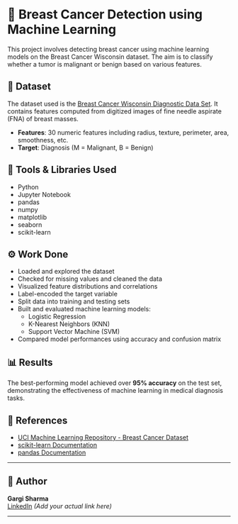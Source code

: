 # 🧬 Breast Cancer Detection using Machine Learning

This project involves detecting breast cancer using machine learning models on the Breast Cancer Wisconsin dataset. The aim is to classify whether a tumor is malignant or benign based on various features.

## 📁 Dataset

The dataset used is the [Breast Cancer Wisconsin Diagnostic Data Set](https://archive.ics.uci.edu/ml/datasets/Breast+Cancer+Wisconsin+(Diagnostic)). It contains features computed from digitized images of fine needle aspirate (FNA) of breast masses.

- **Features**: 30 numeric features including radius, texture, perimeter, area, smoothness, etc.
- **Target**: Diagnosis (M = Malignant, B = Benign)

## 🧰 Tools & Libraries Used

- Python  
- Jupyter Notebook  
- pandas  
- numpy  
- matplotlib  
- seaborn  
- scikit-learn

## ⚙️ Work Done

- Loaded and explored the dataset  
- Checked for missing values and cleaned the data  
- Visualized feature distributions and correlations  
- Label-encoded the target variable  
- Split data into training and testing sets  
- Built and evaluated machine learning models:
  - Logistic Regression  
  - K-Nearest Neighbors (KNN)  
  - Support Vector Machine (SVM)  
- Compared model performances using accuracy and confusion matrix

## 📊 Results

The best-performing model achieved over **95% accuracy** on the test set, demonstrating the effectiveness of machine learning in medical diagnosis tasks.

## 📎 References

- [UCI Machine Learning Repository - Breast Cancer Dataset](https://archive.ics.uci.edu/ml/datasets/Breast+Cancer+Wisconsin+(Diagnostic))
- [scikit-learn Documentation](https://scikit-learn.org/stable/)
- [pandas Documentation](https://pandas.pydata.org/docs/)

---

## 📝 Author

**Gargi Sharma**  
[LinkedIn](https://www.linkedin.com/in/your-profile) *(Add your actual link here)*

---

